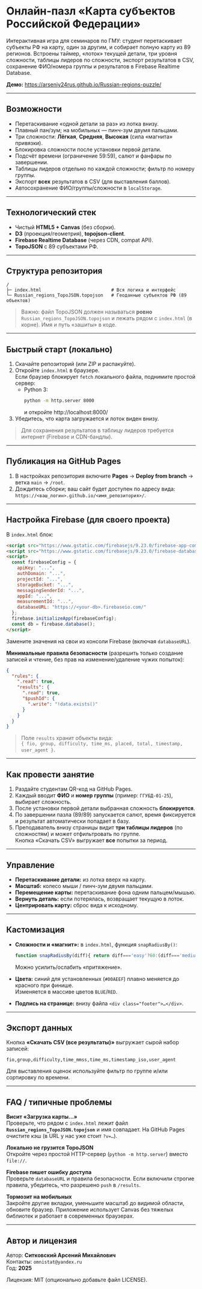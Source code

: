 # Онлайн-пазл «Карта субъектов Российской Федерации»

Интерактивная игра для семинаров по ГМУ: студент перетаскивает субъекты РФ на карту, один за другим, и собирает полную карту из 89 регионов. Встроены таймер, «лоток» текущей детали, три уровня сложности, таблицы лидеров по сложности, экспорт результатов в CSV, сохранение ФИО/номера группы и результатов в Firebase Realtime Database.

**Демо:** https://arseniy24rus.github.io/Russian-regions-puzzle/

---

## Возможности

- Перетаскивание «одной детали за раз» из лотка внизу.
- Плавный пан/зум; на мобильных — пинч-зум двумя пальцами.
- Три сложности: **Лёгкая**, **Средняя**, **Высокая** (сила «магнита» привязки).
- Блокировка сложности после установки первой детали.
- Подсчёт времени (ограничение 59:59), салют и фанфары по завершении.
- Таблицы лидеров отдельно по каждой сложности; фильтр по номеру группы.
- Экспорт **всех** результатов в CSV (для выставления баллов).
- Автосохранение ФИО/группы/сложности в `localStorage`.

---

## Технологический стек

- Чистый **HTML5 + Canvas** (без сборки).
- **D3** (проекция/геометрия), **topojson-client**.
- **Firebase Realtime Database** (через CDN, compat API).
- **TopoJSON** с 89 субъектами РФ.

---

## Структура репозитория

```
/
├─ index.html                          # Вся логика и интерфейс
└─ Russian_regions_TopoJSON.topojson   # Геоданные субъектов РФ (89 объектов)
```

> Важно: файл TopoJSON должен называться **ровно** `Russian_regions_TopoJSON.topojson` и лежать рядом с `index.html` (в корне). Имя и путь «зашиты» в коде.

---

## Быстрый старт (локально)

1. Скачайте репозиторий (или ZIP и распакуйте).
2. Откройте `index.html` в браузере.  
   Если браузер блокирует `fetch` локального файла, поднимите простой сервер:
   - Python 3:
     ```bash
     python -m http.server 8000
     ```
     и откройте http://localhost:8000/
3. Убедитесь, что карта загружается и лоток виден внизу.

> Для сохранения результатов в таблицу лидеров требуется интернет (Firebase и CDN-бандлы).

---

## Публикация на GitHub Pages

1. В настройках репозитория включите **Pages** → **Deploy from branch** → ветка `main` → `/root`.
2. Дождитесь сборки; ваш сайт будет доступен по адресу вида:  
   `https://<ваш_логин>.github.io/<имя_репозитория>/`.

---

## Настройка Firebase (для своего проекта)

В `index.html` блок:

```html
<script src="https://www.gstatic.com/firebasejs/9.23.0/firebase-app-compat.js"></script>
<script src="https://www.gstatic.com/firebasejs/9.23.0/firebase-database-compat.js"></script>
<script>
  const firebaseConfig = {
    apiKey: "...",
    authDomain: "...",
    projectId: "...",
    storageBucket: "...",
    messagingSenderId: "...",
    appId: "...",
    measurementId: "...",
    databaseURL: "https://<your-db>.firebaseio.com/"
  };
  firebase.initializeApp(firebaseConfig);
  const db = firebase.database();
</script>
```

Замените значения на свои из консоли Firebase (включая `databaseURL`).

**Минимальные правила безопасности** (разрешить только создание записей и чтение, без прав на изменение/удаление чужих попыток):

```json
{
  "rules": {
    ".read": true,
    "results": {
      ".read": true,
      "$pushId": {
        ".write": "!data.exists()"
      }
    }
  }
}
```

> Поле `results` хранит объекты вида:  
> `{ fio, group, difficulty, time_ms, placed, total, timestamp, user_agent }`.

---

## Как провести занятие

1. Раздайте студентам QR-код на GitHub Pages.
2. Каждый вводит **ФИО** и **номер группы** (пример: `ГГУБД-01-25`), выбирает сложность.
3. После установки первой детали выбранная сложность **блокируется**.
4. По завершении пазла (89/89) запускается салют, время фиксируется и результат автоматически попадает в базу.
5. Преподаватель внизу страницы видит **три таблицы лидеров** (по сложностям) и может отфильтровать по группе.  
   Кнопка «Скачать CSV» выгружает **все** попытки за период.

---

## Управление

- **Перетаскивание детали:** из лотка вверх на карту.
- **Масштаб:** колесо мыши / пинч-зум двумя пальцами.
- **Перемещение карты:** перетаскивание фона одним пальцем/мышью.
- **Вернуть деталь:** если потерялась, возвращает текущую в лоток.
- **Центрировать карту:** сброс вида к исходному.

---

## Кастомизация

- **Сложности и «магнит»:** в `index.html`, функция `snapRadiusBy()`:
  ```js
  function snapRadiusBy(diff){ return diff==='easy'?60:(diff==='medium'?30:12); }
  ```
  Можно усилить/ослабить «притяжение».

- **Цвета:** синий для установленных (`#00AEEF`) плавно меняется до красного при финише.  
  Изменяется в массиве цветов `BLUE`/`RED`.

- **Подпись на странице:** внизу файла `<div class="footer">…</div>`.

---

## Экспорт данных

Кнопка **«Скачать CSV (все результаты)»** выгружает сырой набор записей:
```
fio,group,difficulty,time_mmss,time_ms,timestamp_iso,user_agent
```
Для выставления оценок используйте фильтр по группе и/или сортировку по времени.

---

## FAQ / типичные проблемы

**Висит «Загрузка карты…»**  
Проверьте, что рядом с `index.html` лежит файл **`Russian_regions_TopoJSON.topojson`** и имя совпадает. На GitHub Pages очистите кэш (в URL у нас уже стоит `?v=…`).

**Локально не грузится TopoJSON**  
Откройте через простой HTTP-сервер (`python -m http.server`) вместо `file://`.

**Firebase пишет ошибку доступа**  
Проверьте `databaseURL` и правила безопасности. Если включили строгие правила, убедитесь, что разрешено `push` в `/results`.

**Тормозит на мобильных**  
Закройте другие вкладки, уменьшите масштаб до видимой области, обновите браузер. Приложение использует Canvas без тяжелых библиотек и работает в современных браузерах.

---

## Автор и лицензия

Автор: **Ситковский Арсений Михайлович**  
Контакты: `omnistat@yandex.ru`  
Год: **2025**

Лицензия: MIT (опционально добавьте файл LICENSE).
